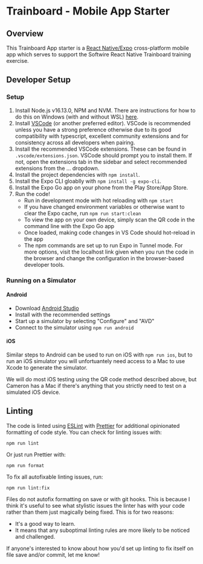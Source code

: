 # Trainboard - Mobile App Starter

## Overview

This Trainboard App starter is a [React Native/Expo](https://expo.dev/) cross-platform mobile app which serves to support the Softwire React Native Trainboard training exercise.

## Developer Setup

### Setup

1. Install Node.js v16.13.0, NPM and NVM. There are instructions for how to do this on Windows (with and without WSL) [here](https://docs.microsoft.com/en-us/windows/dev-environment/javascript/nodejs-overview).
2. Install [VSCode](https://code.visualstudio.com/download) (or another preferred editor). VSCode is recommended unless you have a strong preference otherwise due to its good compatibility with typescript, excellent community extensions and for consistency across all developers when pairing.
3. Install the recommended VSCode extensions. These can be found in `.vscode/extensions.json`. VSCode should prompt you to install them. If not, open the extensions tab in the sidebar and select recommended extensions from the … dropdown.
4. Install the project dependencies with `npm install`.
5. Install the Expo CLI gloablly with `npm install -g expo-cli`.
6. Install the Expo Go app on your phone from the Play Store/App Store.
7. Run the code!
     - Run in development mode with hot reloading with `npm start`
     - If you have changed environment variables or otherwise want to clear the Expo cache, run `npm run start:clean`
     - To view the app on your own device, simply scan the QR code in the command line with the Expo Go app
     - Once loaded, making code changes in VS Code should hot-reload in the app
     - The npm commands are set up to run Expo in Tunnel mode. For more options, visit the localhost link given when you run the code in the browser and change the configuration in the browser-based developer tools.

### Running on a Simulator

#### Android

- Download [Android Studio](https://developer.android.com/studio)
- Install with the recommended settings
- Start up a simulator by selecting "Configure" and "AVD"
- Connect to the simulator using `npm run android`

#### iOS

Similar steps to Android can be used to run on iOS with `npm run ios`, but to run an iOS simulator you will unfortuantely need access to a Mac to use Xcode to generate the simulator.

We will do most iOS testing using the QR code method described above, but Cameron has a Mac if there's anything that you strictly need to test on a simulated iOS device.

## Linting

The code is linted using [ESLint](https://eslint.org/) with [Prettier](https://prettier.io/) for additional opinionated formatting of code style. You can check for linting issues with:

```shell
npm run lint
```

Or just run Prettier with:

```shell
npm run format
```

To fix all autofixable linting issues, run:

```shell
npm run lint:fix
```

Files do not autofix formatting on save or with git hooks. This is because I think it's useful to see what stylistic issues the linter has with your code rather than them just magically being fixed. This is for two reasons:
- It's a good way to learn.
- It means that any suboptimal linting rules are more likely to be noticed and challenged.

If anyone's interested to know about how you'd set up linting to fix itself on file save and/or commit, let me know!
